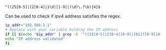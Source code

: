 `^((25[0-5]|(2[0-4]|1\d|[1-9]|)\d)\.?\b){4}$`

Can be used to check if ipv4 address satisfies the regex.
``` bash
ip_addr="192.168.1.1" 
# Replace with your variable holding the IP address
if [[ $(echo "$ip_addr" | grep -E '^((25[0-5]|2[0-4][0-9]|[01]?[0-9][0-9]?)\.){3}(25[0-5]|2[0-4][0-9]|[01]?[0-9][0-9]?)$') ]]; then 
echo "IP address validated"
fi
```
